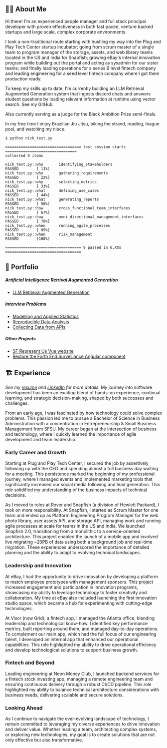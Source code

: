 ## 👨‍💻 About Me
Hi there! I'm an experienced people manager and full stack principal developer with proven effectiveness in both fast paced, venture backed startups and large scale, complex corporate environments.

I took a non-traditional route starting with hustling my way into the Plug and Play Tech Center startup incubator; going from scrum master of a single team to program manager of the storage, assets, and web library teams located in the US and India for Snapfish; growing eBay's internal innovation program while building out the portal and acting as sysadmin for our sister teams; and finally leading operations for a series B level fintech company and leading engineering for a seed level fintech company where I got them production ready.

To keep my skills up to date, I'm currently building an LLM Retrieval Augmented Generation system that ingests discord chats and answers student questions by loading relevant information at runtime using vector search. See my GitHub. 

Also currently serving as a judge for the Black Ambition Prize semi-finals.

In my free time I enjoy Brazilian Jiu Jitsu, biking the strand, reading, league pool, and watching my niece.

```
$ python nick_test.py

================================== test session starts ================================
collected 9 items

nick_test.py::who       identifying_stakeholders                   PASSED        [ 11%]
nick_test.py::why       gathering_requirements                     PASSED        [ 22%]
nick_test.py::why       selecting_metrics                          PASSED        [ 33%]
nick_test.py::what      defining_use_cases                         PASSED        [ 44%]
nick_test.py::what      generating_reports                         PASSED        [ 56%]
nick_test.py::how       cross_functional_team_interfaces           PASSED        [ 67%]
nick_test.py::how       omni_directional_management_interfaces     PASSED        [ 78%]
nick_test.py::when      running_agile_processes                    PASSED        [ 89%]
nick_test.py::when      risk_management                            PASSED        [100%]

================================== 9 passed in 0.XXs ==================================
```

## 📌 Portfolio
##### Artificial Intelligence Retrival Augmented Generation
- [LLM Retrieval Augmented Generation](https://github.com/bootstrapt/portfolio/blob/main/RAGAI.md)

##### Interview Problems
- [Modelling and Applied Statistics](https://docs.google.com/spreadsheets/d/1xt_NnPP7cAO-R5TThhlmlfa7mdHtxImy8thzjMHSwfU/edit?usp=sharing)
- [Reproducible Data Analysis](https://github.com/bootstrapt/clipboard-health-wbd-notebook/blob/main/pricing_wbd.ipynb)
- [Collecting Data from APIs](https://bootstrapt.github.io/safegraph-practice-problems/)

##### Other Projects
- [SF Represent Us Vue website](https://github.com/sfrepresentus/sfrepresentus.github.io-source) 
- [Restore the Forth End Survelliance Angular component](https://github.com/bootstrapt/end_survelliance_angular)

## 🏗️ Experience
_See my [resume](https://docs.google.com/document/d/17Oe8Tab9zK4oKPVTXrHdub56eSGYvIIJHS_jAFRehu8/edit?usp=sharing) and [LinkedIn](https://www.linkedin.com/in/nickolasturner/) for more details._
My journey into software development has been an exciting blend of hands-on experience, continual learning, and strategic decision-making, shaped by both successes and challenges.

From an early age, I was fascinated by how technology could solve complex problems. This passion led me to pursue a Bachelor of Science in Business Administration with a concentration in Entrepreneurship & Small Business Management from SFSU. My career began at the intersection of business and technology, where I quickly learned the importance of agile development and team leadership.

### Early Career and Growth
Starting at Plug and Play Tech Center, I secured the job by assertively following up with the CEO and spending almost a full buisness day waiting for a meeting. This persistence marked the beginning of my professional journey, where I managed events and implemented marketing tools that significantly increased our social media following and lead generation. This role solidified my understanding of the business impacts of technical decisions.

As I moved to roles at Rover and Snapfish (a division of Hewlett Packard), I took on more responsibility. At Snapfish, I started as Scrum Master for one team and ended up as Platform Engineering Program Manager for the web photo library, user assets API, and storage API, managing work and running agile processes at scale for teams in the US and India. We launched Snapfish 2.0, transitioning from a monolithic to a service-oriented architecture. This project enabled the launch of a mobile app and involved live migrating ~20PB of data using both a background job and real-time migration. These experiences underscored the importance of detailed planning and the ability to adapt to evolving technical landscapes.

### Leadership and Innovation
At eBay, I had the opportunity to drive innovation by developing a platform to match employee prototypes with management sponsors. This project increased engagement and participation in innovation programs, showcasing my ability to leverage technology to foster creativity and collaboration. My time at eBay also included launching the first innovation studio space, which became a hub for experimenting with cutting-edge technologies.

At Visor (now Grid), a fintech app, I managed the Atlanta office, blending leadership and technological know-how. I identified key performance metrics, built reporting around them, and managed day-to-day operations. To complement our main app, which had the full focus of our engineering talent, I developed an internal app that enhanced our operational capabilities. This role highlighted my ability to drive operational efficiency and develop technological solutions to support business growth.

### Fintech and Beyond
Leading engineering at Neon Money Club, I launched backend services for a fintech stock investing app, managing a remote engineering team and ensuring continuous delivery through a robust CI/CD pipeline. This role highlighted my ability to balance technical architecture considerations with business needs, delivering scalable and secure solutions.

### Looking Ahead
As I continue to navigate the ever-evolving landscape of technology, I remain committed to leveraging my diverse experiences to drive innovation and deliver value. Whether leading a team, architecting complex systems, or exploring new technologies, my goal is to create solutions that are not only effective but also transformative.


